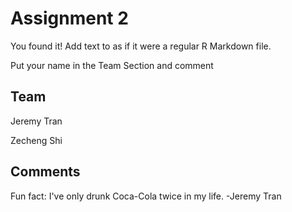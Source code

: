 # Assignment 2

You found it!  Add text to as if it were a regular R Markdown file.

Put your name in the Team Section and comment

## Team
Jeremy Tran

Zecheng Shi


## Comments
Fun fact: I've only drunk Coca-Cola twice in my life. -Jeremy Tran
